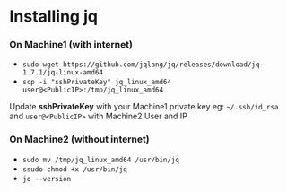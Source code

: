 # Installing jq

### On Machine1 (with internet)
- `sudo wget https://github.com/jqlang/jq/releases/download/jq-1.7.1/jq-linux-amd64`
- `scp -i "sshPrivateKey" jq_linux_amd64 user@<PublicIP>:/tmp/jq_linux_amd64`

Update **sshPrivateKey** with your Machine1 private key eg: `~/.ssh/id_rsa` and `user@<PublicIP>` with Machine2 User and IP

### On Machine2 (without internet)

- `sudo mv /tmp/jq_linux_amd64 /usr/bin/jq`
- `ssudo chmod +x /usr/bin/jq`
- `jq --version`
